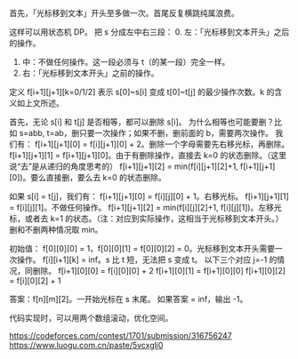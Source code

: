 首先，「光标移到文本」开头至多做一次。首尾反复横跳纯属浪费。

这样可以用状态机 DP。
把 s 分成左中右三段：
0. 左：「光标移到文本开头」之后的操作。
1. 中：不做任何操作。这一段必须与 t（的某一段）完全一样。
2. 右：「光标移到文本开头」之前的操作。

定义 f[i+1][j+1][k=0/1/2] 表示 s[0]~s[i] 变成 t[0]~t[j] 的最少操作次数。k 的含义如上文所述。

首先，无论 s[i] 和 t[j] 是否相等，都可以删除 s[i]。
为什么相等也可能要删？比如 s=abb, t=ab，删只要一次操作；如果不删，删前面的 b，需要两次操作。
我们有：
f[i+1][j+1][0] = f[i][j+1][0] + 2。删除一个字母需要先右移光标，再删除。
f[i+1][j+1][1] = f[i+1][j+1][0]。由于有删除操作，直接去 k=0 的状态删除。（这里说“去”是从递归的角度思考的）
f[i+1][j+1][2] = min(f[i][j+1][2]+1, f[i+1][j+1][0])。要么直接删，要么去 k=0 的状态删除。

如果 s[i] = t[j]，我们有：
f[i+1][j+1][0] = f[i][j][0] + 1。右移光标。
f[i+1][j+1][1] = f[i][j][1]。不做任何操作。
f[i+1][j+1][2] = min(f[i][j][2]+1, f[i][j][1])。左移光标，或者去 k=1 的状态。（注：对应到实际操作，这相当于光标移到文本开头。）
删和不删两种情况取 min。

初始值：
f[0][0][0] = 1，f[0][0][1] = f[0][0][2] = 0。光标移到文本开头需要一次操作。
f[i][i+1][k] = inf。s 比 t 短，无法把 s 变成 t。
以下三个对应 j=-1 的情况，同删除。
f[i+1][0][0] = f[i][0][0] + 2
f[i+1][0][1] = f[i+1][0][0]
f[i+1][0][2] = f[i][0][2] + 1

答案：f[n][m][2]。一开始光标在 s 末尾。
如果答案 = inf，输出 -1。

代码实现时，可以用两个数组滚动，优化空间。

https://codeforces.com/contest/1701/submission/316756247
https://www.luogu.com.cn/paste/5vcxglj0
